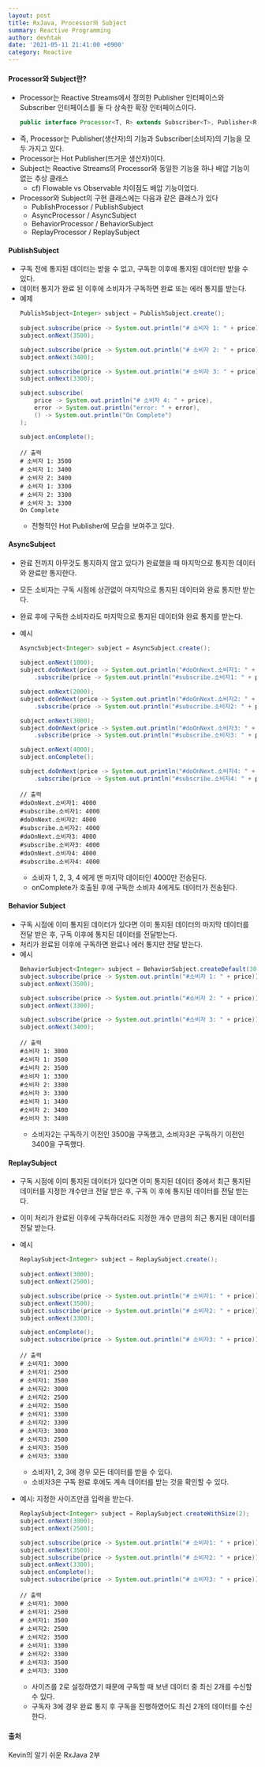 ```yaml
---
layout: post
title: RxJava, Processor와 Subject
summary: Reactive Programming
author: devhtak
date: '2021-05-11 21:41:00 +0900'
category: Reactive
---
```


#### Processor와 Subject란?

- Processor는 Reactive Streams에서 정의한 Publisher 인터페이스와 Subscriber 인터페이스를 둘 다 상속한 확장 인터페이스이다.
  ```java
  public interface Processor<T, R> extends Subscriber<T>, Publisher<R> {}
  ```
- 즉, Processor는 Publisher(생산자)의 기능과 Subscriber(소비자)의 기능을 모두 가지고 있다.
- Processor는 Hot Publisher(뜨거운 생산자)이다.
- Subject는 Reactive Streams의 Processor와 동일한 기능을 하나 배압 기능이 없는 추상 클래스
  - cf) Flowable vs Observable 차이점도 배압 기능이었다. 
- Processor와 Subject의 구현 클래스에는 다음과 같은 클래스가 있다
  - PublishProcessor / PublishSubject
  - AsyncProcessor / AsyncSubject
  - BehaviorProcessor / BehaviorSubject
  - ReplayProcessor / ReplaySubject

#### PublishSubject

- 구독 전에 통지된 데이터는 받을 수 없고, 구독한 이후에 통지된 데이터만 받을 수 있다.
- 데이터 통지가 완료 된 이후에 소비자가 구독하면 완료 또는 에러 통지를 받는다.
- 예제
  ```java
  PublishSubject<Integer> subject = PublishSubject.create();
		
  subject.subscribe(price -> System.out.println("# 소비자 1: " + price));
  subject.onNext(3500);

  subject.subscribe(price -> System.out.println("# 소비자 2: " + price));
  subject.onNext(3400);

  subject.subscribe(price -> System.out.println("# 소비자 3: " + price));
  subject.onNext(3300);

  subject.subscribe(
      price -> System.out.println("# 소비자 4: " + price),
      error -> System.out.println("error: " + error),
      () -> System.out.println("On Complete")
  );
  
  subject.onComplete();
  ```
  ```
  // 출력
  # 소비자 1: 3500
  # 소비자 1: 3400
  # 소비자 2: 3400
  # 소비자 1: 3300
  # 소비자 2: 3300
  # 소비자 3: 3300
  On Complete
  ```
  -  전형적인 Hot Publisher에 모습을 보여주고 있다.
  

#### AsyncSubject

- 완료 전까지 아무것도 통지하지 않고 있다가 완료했을 때 마지막으로 통지한 데이터와 완료만 통지한다.
- 모든 소비자는 구독 시점에 상관없이 마지막으로 통지된 데이터와 완료 통지만 받는다.
- 완료 후에 구독한 소비자라도 마지막으로 통지된 데이터와 완료 통지를 받는다.

- 예시
  ```java
  AsyncSubject<Integer> subject = AsyncSubject.create();
		
  subject.onNext(1000);
  subject.doOnNext(price -> System.out.println("#doOnNext.소비자1: " + price))
      .subscribe(price -> System.out.println("#subscribe.소비자1: " + price));

  subject.onNext(2000);
  subject.doOnNext(price -> System.out.println("#doOnNext.소비자2: " + price))
      .subscribe(price -> System.out.println("#subscribe.소비자2: " + price));

  subject.onNext(3000);
  subject.doOnNext(price -> System.out.println("#doOnNext.소비자3: " + price))
      .subscribe(price -> System.out.println("#subscribe.소비자3: " + price));

  subject.onNext(4000);
  subject.onComplete();

  subject.doOnNext(price -> System.out.println("#doOnNext.소비자4: " + price))
      .subscribe(price -> System.out.println("#subscribe.소비자4: " + price));
  ```
  ```
  // 출력
  #doOnNext.소비자1: 4000
  #subscribe.소비자1: 4000
  #doOnNext.소비자2: 4000
  #subscribe.소비자2: 4000
  #doOnNext.소비자3: 4000
  #subscribe.소비자3: 4000
  #doOnNext.소비자4: 4000
  #subscribe.소비자4: 4000
  ```
  - 소비자 1, 2, 3, 4 에게 맨 마지막 데이터인 4000만 전송된다.
  - onComplete가 호출된 후에 구독한 소비자 4에게도 데이터가 전송된다.

#### Behavior Subject

- 구독 시점에 이미 통지된 데이터가 있다면 이미 통지된 데이터의 마지막 데이터를 전달 받은 후, 구독 이후에 통지된 데이터를 전달받는다.
- 처리가 완료된 이후에 구독하면 완료나 에러 통지만 전달 받는다.
- 예시
  ```java
  BehaviorSubject<Integer> subject = BehaviorSubject.createDefault(3000);		
  subject.subscribe(price -> System.out.println("#소비자 1: " + price));
  subject.onNext(3500);

  subject.subscribe(price -> System.out.println("#소비자 2: " + price));
  subject.onNext(3300);

  subject.subscribe(price -> System.out.println("#소비자 3: " + price));
  subject.onNext(3400);
  ```
  ```
  // 출력
  #소비자 1: 3000
  #소비자 1: 3500
  #소비자 2: 3500
  #소비자 1: 3300
  #소비자 2: 3300
  #소비자 3: 3300
  #소비자 1: 3400
  #소비자 2: 3400
  #소비자 3: 3400
  ```
  - 소비자2는 구독하기 이전인 3500을 구독했고, 소비자3은 구독하기 이전인 3400을 구독했다.
  
#### ReplaySubject

- 구독 시점에 이미 통지된 데이터가 있다면 이미 통지된 데이터 중에서 최근 통지된 데이터를 지정한 개수만크 전달 받은 후, 구독 이 후에 통지된 데이터를 전달 받는다.
- 이미 처리가 완료된 이후에 구독하더라도 지정한 개수 만큼의 최근 통지된 데이터를 전달 받는다.
- 예시
  ```java
  ReplaySubject<Integer> subject = ReplaySubject.create();
  		
  subject.onNext(3000);
  subject.onNext(2500);
  
  subject.subscribe(price -> System.out.println("# 소비자1: " + price));
  subject.onNext(3500);
  subject.subscribe(price -> System.out.println("# 소비자2: " + price));
  subject.onNext(3300);
  
  subject.onComplete();
  subject.subscribe(price -> System.out.println("# 소비자3: " + price));
  ```
  ```
  // 출력
  # 소비자1: 3000
  # 소비자1: 2500
  # 소비자1: 3500
  # 소비자2: 3000
  # 소비자2: 2500
  # 소비자2: 3500
  # 소비자1: 3300
  # 소비자2: 3300
  # 소비자3: 3000
  # 소비자3: 2500
  # 소비자3: 3500
  # 소비자3: 3300
  ```
  - 소비자1, 2, 3에 경우 모든 데이터를 받을 수 있다.
  - 소비자3은 구독 완료 후에도 계속 데이터를 받는 것을 확인할 수 있다.

- 예시: 지정한 사이즈만큼 입력을 받는다.
  ```java
  ReplaySubject<Integer> subject = ReplaySubject.createWithSize(2);
  subject.onNext(3000);
  subject.onNext(2500);
  
  subject.subscribe(price -> System.out.println("# 소비자1: " + price));
  subject.onNext(3500);
  subject.subscribe(price -> System.out.println("# 소비자2: " + price));
  subject.onNext(3300);
  subject.onComplete();
  subject.subscribe(price -> System.out.println("# 소비자3: " + price));
  ```
  ```
  // 출력
  # 소비자1: 3000
  # 소비자1: 2500
  # 소비자1: 3500
  # 소비자2: 2500
  # 소비자2: 3500
  # 소비자1: 3300
  # 소비자2: 3300
  # 소비자3: 3500
  # 소비자3: 3300
  ```
  - 사이즈를 2로 설정하였기 때문에 구독할 때 보낸 데이터 중 최신 2개를 수신할 수 있다.
  - 구독자 3에 경우 완료 통지 후 구독을 진행하였어도 최신 2개의 데이터를 수신한다.

#### 출처

Kevin의 알기 쉬운 RxJava 2부
